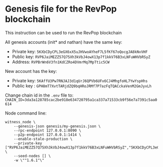 # Genesis file for the RevPop blockchain

This instruction can be used to run the RevPop blockchain

All genesis accounts (init* and nathan) have the same key:
* Private key: `5KXbCDyCPL3eGX6xX5uJHVwoAYheF7L5fKf67oQocgJA8kNvVHF`
* Public key: `RVP6JaiMEZZ57Q75Xh3kVbJ4owX13p7f1kkV76B3xLNFuWHVbRSyZ`
* Address: `RVPBrWn6V3fn1KdCZRo4DVmrMq7MpTtic5CW`

New account has the key:
* Private key: `5KAffU3Pw7RNJAJ3d1qUrJ6QPVb6UFx6CJ4MhgfoHL7YwYspHhs`
* Public key : `GPH8mT7XvtTARjdZQ9bqHRoJRMf7P7azFqTQACckaVenM2GmJyxLh`

Change chain id in the `.env` file to:
`CHAIN_ID=3da3a128785cac2be918e634720795a1ca337a71533cb9f56e7a7391c5aa0614`

Node command line:
```
witness_node \
    --genesis-json genesis/my-genesis.json \
    --rpc-endpoint 127.0.0.1:8090 \
    --p2p-endpoint 127.0.0.1:1414 \
    --enable-stale-production \
    --private-key ["RVP6JaiMEZZ57Q75Xh3kVbJ4owX13p7f1kkV76B3xLNFuWHVbRSyZ","5KXbCDyCPL3eGX6xX5uJHVwoAYheF7L5fKf67oQocgJA8kNvVHF"] \
    --seed-nodes [] \
    -w \""1.6.1"\"
```
